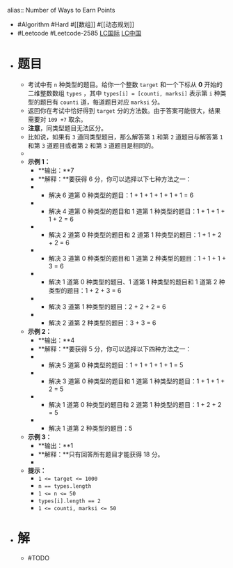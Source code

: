 alias:: Number of Ways to Earn Points

- #Algorithm #Hard #[[数组]] #[[动态规划]]
- #Leetcode #Leetcode-2585 [LC国际](https://leetcode.com/problems/number-of-ways-to-earn-points/) [LC中国](https://leetcode.cn/problems/number-of-ways-to-earn-points/)
- # 题目
	- 考试中有 `n` 种类型的题目。给你一个整数 `target` 和一个下标从 **0** 开始的二维整数数组 `types` ，其中 `types[i] = [counti, marksi]` 表示第 `i` 种类型的题目有 `counti` 道，每道题目对应 `marksi` 分。
	- 返回你在考试中恰好得到 `target` 分的方法数。由于答案可能很大，结果需要对 `109 +7` 取余。
	- **注意**，同类型题目无法区分。
	- 比如说，如果有 `3` 道同类型题目，那么解答第 `1` 和第 `2` 道题目与解答第 `1` 和第 `3` 道题目或者第 `2` 和第 `3` 道题目是相同的。
	-
	- **示例 1：**
		- **输出：**7
		- **解释：**要获得 6 分，你可以选择以下七种方法之一：
		- - 解决 6 道第 0 种类型的题目：1 + 1 + 1 + 1 + 1 + 1 = 6
		- - 解决 4 道第 0 种类型的题目和 1 道第 1 种类型的题目：1 + 1 + 1 + 1 + 2 = 6
		- - 解决 2 道第 0 种类型的题目和 2 道第 1 种类型的题目：1 + 1 + 2 + 2 = 6
		- - 解决 3 道第 0 种类型的题目和 1 道第 2 种类型的题目：1 + 1 + 1 + 3 = 6
		- - 解决 1 道第 0 种类型的题目、1 道第 1 种类型的题目和 1 道第 2 种类型的题目：1 + 2 + 3 = 6
		- - 解决 3 道第 1 种类型的题目：2 + 2 + 2 = 6
		- - 解决 2 道第 2 种类型的题目：3 + 3 = 6
	- **示例 2：**
		- **输出：**4
		- **解释：**要获得 5 分，你可以选择以下四种方法之一：
		- - 解决 5 道第 0 种类型的题目：1 + 1 + 1 + 1 + 1 = 5
		- - 解决 3 道第 0 种类型的题目和 1 道第 1 种类型的题目：1 + 1 + 1 + 2 = 5
		- - 解决 1 道第 0 种类型的题目和 2 道第 1 种类型的题目：1 + 2 + 2 = 5
		- - 解决 1 道第 2 种类型的题目：5
	- **示例 3：**
		- **输出：**1
		- **解释：**只有回答所有题目才能获得 18 分。
		-
	- **提示：**
		- `1 <= target <= 1000`
		- `n == types.length`
		- `1 <= n <= 50`
		- `types[i].length == 2`
		- `1 <= counti, marksi <= 50`
- # 解
	- #TODO